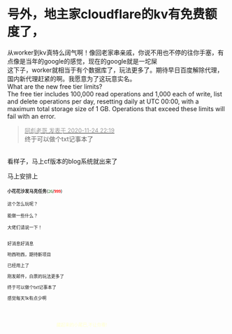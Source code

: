 # 号外，地主家cloudflare的kv有免费额度了，


从worker到kv真特么阔气啊！像回老家串亲戚，你说不用也不停的往你手塞，有点像是当年的google的感觉，现在的google就是一坨屎<br />
这下子，worker就相当于有个数据库了，玩法更多了。期待早日百度解除代理，国内新代理赶紧的啊。我愿意为了这玩意实名。<br />
What are the new free tier limits?<br />
The free tier includes 100,000 read operations and 1,000 each of write, list and delete operations per day, resetting daily at UTC 00:00, with a maximum total storage size of 1 GB. Operations that exceed these limits will fail with an error.

<div class="quote"><blockquote><font size="2"><a href="https://www.hostloc.com/forum.php?mod=redirect&amp;goto=findpost&amp;pid=9511175&amp;ptid=770948" target="_blank"><font color="#999999">阿彪老哥 发表于 2020-11-24 22:19</font></a></font><br />
终于可以做个txt记事本了</blockquote></div><br />
看样子，马上cf版本的blog系统就出来了

马上安排上<br />
<br />
<strong><font size="1">小花花沙发马克任务</font></strong><font size="1">(<font color="DarkGreen"><font face="Verdana">26</font></font>/<strong><font color="Red"><font face="Verdana">999</font></font></strong>)<br />


这个怎么玩呢？<br />
<br />
能做一些什么？<br />
<br />
大佬们请说一下！<br />
<br />
<img src="static/image/smiley/default/lol.gif" smilieid="12" border="0" alt="" /><img src="static/image/smiley/default/lol.gif" smilieid="12" border="0" alt="" /><img src="static/image/smiley/default/lol.gif" smilieid="12" border="0" alt="" />

好消息好消息

哟西哟西，期待新项目

已经用上了

刚发邮件，白票的玩法更多了<img src="static/image/smiley/default/lol.gif" smilieid="12" border="0" alt="" />

终于可以做个txt记事本了

感觉每天1k有点少啊<ul></ul><span style="float:left;margin-right:5px"><br />
<br />
<br />
<font color="FFFFCC">&nbsp; &nbsp; &nbsp; &nbsp; &nbsp; &nbsp; &nbsp; &nbsp; &nbsp; &nbsp; &nbsp; &nbsp; &nbsp; &nbsp; &nbsp; &nbsp; &nbsp; &nbsp; &nbsp; &nbsp; 藏起来的小尾巴,不让你看!&nbsp;&nbsp;
